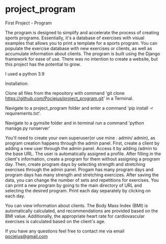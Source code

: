 # project_program
First Project - Program

The program is designed to simplify and accelerate the process of creating sports programs. Essentially, it's a database of exercises with visual examples that allows you to print a template for a sports program. You can populate the exercise database with new exercises or clients, as well as accumulate information about clients. The program is built using the Django framework for ease of use. There was no intention to create a website, but this project has the potential to grow.

I used a python 3.9 

Installation:

Clone all files from the repository with command 'git clone https://github.com/Pociejus/project_program.git' in a Terminal.
 
Navigate to a project_program folder and enter a command 'pip install -r requirements.txt'.
 
Navigate to a gymsite folder and in terminal run a command 'python manage.py runserver'


You'll need to create your own superuser(or use mine : admin/ admin), as program creation happens through the admin panel. First, create a client by adding a new user through the admin panel. Access it by adding /admin to the base URL. The user is automatically assigned a profile.
After filling in the client's information, create a program for them without assigning a program day. Then, create program days by selecting strength and stretching exercises through the admin panel. Progam has many program days and program days has many strength and stretching exercizes. 
After saving the data, you can change the number of sets and repetitions for exercises. You can print a new program by going to the main directory of URL and selecting the desired program. Print each day separately by clicking on each day.

You can view information about clients. The Body Mass Index (BMI) is automatically calculated, and recommendations are provided based on the BMI value. Additionally, the appropriate heart rate for cardiovascular exercises is calculated based on the client's age.

If you have any questions feel free to contact me via email pociejus@gmail.com
